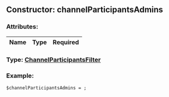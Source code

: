 ## Constructor: channelParticipantsAdmins  

### Attributes:

| Name     |    Type       | Required |
|----------|:-------------:|---------:|


### Type: [ChannelParticipantsFilter](../types/ChannelParticipantsFilter.md)

### Example:


```
$channelParticipantsAdmins = ;
```